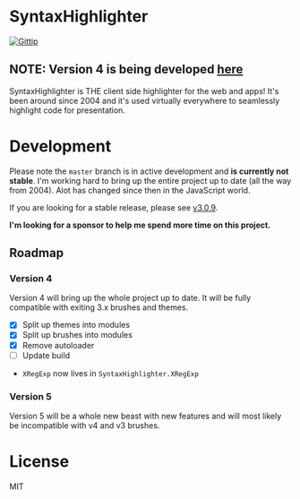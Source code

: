 # SyntaxHighlighter

[![Gittip](http://img.shields.io/gittip/alexgorbatchev.svg)](https://www.gittip.com/syntaxhighlighter/)

## NOTE: Version 4 is being developed [here](https://github.com/syntaxhighlighter)

SyntaxHighlighter is THE client side highlighter for the web and apps! It's been around since
2004 and it's used virtually everywhere to seamlessly highlight code for presentation.

# Development

Please note the `master` branch is in active development and **is currently not stable**. I'm working hard to bring up the entire project up to date (all the way from 2004). Alot has changed since then in the JavaScript world.

If you are looking for a stable release, please see [v3.0.9](https://github.com/syntaxhighlighter/syntaxhighlighter/releases/tag/v3.0.9).

**I'm looking for a sponsor to help me spend more time on this project.**

## Roadmap

### Version 4

Version 4 will bring up the whole project up to date. It will be fully compatible with exiting 3.x brushes and themes.

- [x] Split up themes into modules
- [x] Split up brushes into modules
- [x] Remove autoloader
- [ ] Update build

* `XRegExp` now lives in `SyntaxHighlighter.XRegExp`

### Version 5

Version 5 will be a whole new beast with new features and will most likely be incompatible with v4 and v3 brushes.

# License

MIT
